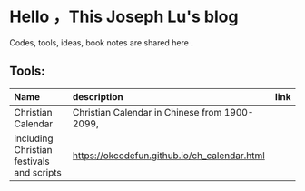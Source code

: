# Hello ，This Joseph Lu's blog 
Codes, tools, ideas, book notes are shared here .
## Tools:
| Name  | description  | link  |
| :------------ | :------------ | :------------ |
| Christian Calendar  |  Christian Calendar in Chinese from 1900-2099, 
including Christian festivals and scripts  | https://okcodefun.github.io/ch_calendar.html |
